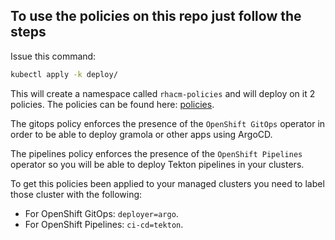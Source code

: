 ## To use the policies on this repo just follow the steps

Issue this command:

```bash
kubectl apply -k deploy/
```

This will create a namespace called `rhacm-policies` and will deploy on it 2 policies. The policies can be found here:
[policies](grc/policies).

The gitops policy enforces the presence of the `OpenShift GitOps` operator in order to be able to deploy gramola or other apps using ArgoCD.

The pipelines policy enforces the presence of the `OpenShift Pipelines` operator so you will be able to deploy Tekton pipelines in your clusters.

To get this policies been applied to your managed clusters you need to label those cluster with the following:

- For OpenShift GitOps: `deployer=argo`.
- For OpenShift Pipelines: `ci-cd=tekton`.
